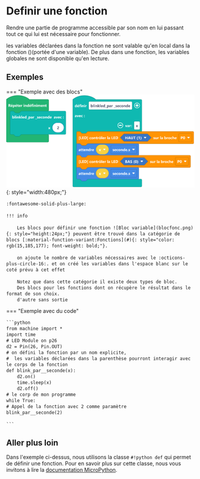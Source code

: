 # Definir une fonction

Rendre une partie de programme accessible par son nom en lui passant tout ce qui lui est nécessaire pour fonctionner.


les variables déclarées dans la fonction ne sont valable qu'en local dans la fonction ()(portée d'une variable).
De plus dans une fonction, les variables globales ne sont disponible qu'en lecture.



## Exemples

=== "Exemple avec des blocs"
    ![Blocs définir une fonction](fonc.png){: style="width:480px;"}

    :fontawesome-solid-plus-large:

    !!! info

        Les blocs pour définir une fonction ![Bloc variable](blocfonc.png){: style="height:24px;"} peuvent être trouvé dans la catégorie de blocs [:material-function-variant:Fonctions](#){: style="color: rgb(15,185,177); font-weight: bold;"}. 

        on ajoute le nombre de variables nécessaires avec le :octicons-plus-circle-16:. et on créé les variables dans l'espace blanc sur le coté prévu à cet effet 

        Notez que dans cette catégorie il existe deux types de bloc.
        Des blocs pour les fonctions dont on récupère le résultat dans le format de son choix.
        d'autre sans sortie

=== "Exemple avec du code"

    ```python
    from machine import *
    import time
    # LED Module on p26
    d2 = Pin(26, Pin.OUT)
    # on défini la fonction par un nom explicite,
    #  les variables déclarées dans la parenthèse pourront interagir avec le corps de la fonction
    def blink_par__seconde(x):
        d2.on()
        time.sleep(x)
        d2.off()
    # le corp de mon programme 
    while True:
    # Appel de la fonction avec 2 comme paramètre    
    blink_par__seconde(2)

    ```

## Aller plus loin

Dans l'exemple ci-dessus, nous utilisons la classe `#!python def` qui permet de définir une fonction. Pour en savoir plus sur cette classe, nous vous invitons à lire la [documentation MicroPython](https://www.micropython.fr/reference/02.mots_cles/def/).